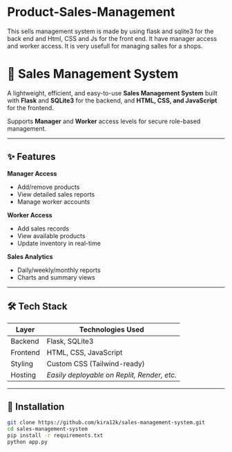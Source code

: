 # Product-Sales-Management
This sells management system is made by using flask and sqlite3 for the back end and Html, CSS and Js for the front end. It have manager access and worker access. It is very usefull for managing salles for a shops. 
# 🛒 Sales Management System

A lightweight, efficient, and easy-to-use **Sales Management System** built with **Flask** and **SQLite3** for the backend, and **HTML, CSS, and JavaScript** for the frontend.

 Supports **Manager** and **Worker** access levels for secure role-based management.

---

## ✨ Features

 **Manager Access**
  - Add/remove products
  - View detailed sales reports
  - Manage worker accounts

  **Worker Access**
  - Add sales records
  - View available products
  - Update inventory in real-time

  **Sales Analytics**
  - Daily/weekly/monthly reports
  - Charts and summary views

---

## 🛠️ Tech Stack

| Layer        | Technologies Used                        |
|--------------|------------------------------------------|
| Backend      | Flask, SQLite3                           |
| Frontend     | HTML, CSS, JavaScript                    |
| Styling      | Custom CSS (Tailwind-ready)              |
| Hosting      | *Easily deployable on Replit, Render, etc.* |

---

## 🚀 Installation

```bash
git clone https://github.com/kira12k/sales-management-system.git
cd sales-management-system
pip install -r requirements.txt
python app.py
